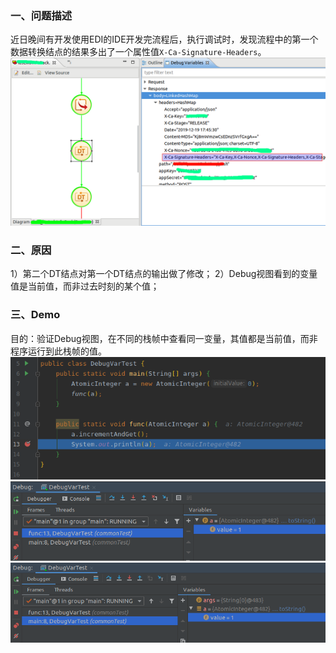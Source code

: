 <!-- date: 2019.12.19 20:34 -->
### 一、问题描述

近日晚间有开发使用EDI的IDE开发完流程后，执行调试时，发现流程中的第一个数据转换结点的结果多出了一个属性值`X-Ca-Signature-Headers`。
<img title="" src="pic/1240-20210115034735615.png" alt="IDE截图" data-align="center" width="680">

### 二、原因

1）第二个DT结点对第一个DT结点的输出做了修改；
2）Debug视图看到的变量值是当前值，而非过去时刻的某个值；

### 三、Demo

目的：验证Debug视图，在不同的栈帧中查看同一变量，其值都是当前值，而非程序运行到此栈帧的值。
<img title="" src="pic/1240-20210115034735494.png" alt="测试程序" data-align="center" width="760"><img src="pic/1240-20210115034735456.png" title="" alt="查看栈顶帧变量的值" data-align="center">
<img src="pic/1240-20210115034735388.png" title="" alt="查看次栈顶帧变量的值" data-align="center">